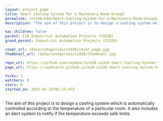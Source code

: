 ```yaml
---
layout: project_page
title: Smart Cooling System for a Machinery Room Group5
permalink: /co326/e18/Smart-Cooling-System-for-a-Machinery-Room-Group5/
description: "The aim of this project is to design a cooling system which is automatically controlled according to the temperature of a particular room. It also includes an alert system to notify if the temperature exceeds safe limits"

has_children: false
parent: E18 Industrial Automation Projects (CO326)
grand_parent: Industrial Automation Projects (CO326)

cover_url: /data/categories/co326/cover_page.jpg
thumbnail_url: /data/categories/co326/thumbnail.jpg

repo_url: https://github.com/cepdnaclk/e18-co326-Smart-Cooling-System-for-a-Machinery-Room-Group5
page_url: https://cepdnaclk.github.io/e18-co326-Smart-Cooling-System-for-a-Machinery-Room-Group5

forks: 1
watchers: 0
stars: 0
started_on: 2023-05-25T06:25:47Z
---
```

The aim of this project is to design a cooling system which is automatically controlled according to the temperature of a particular room. It also includes an alert system to notify if the temperature exceeds safe limits

